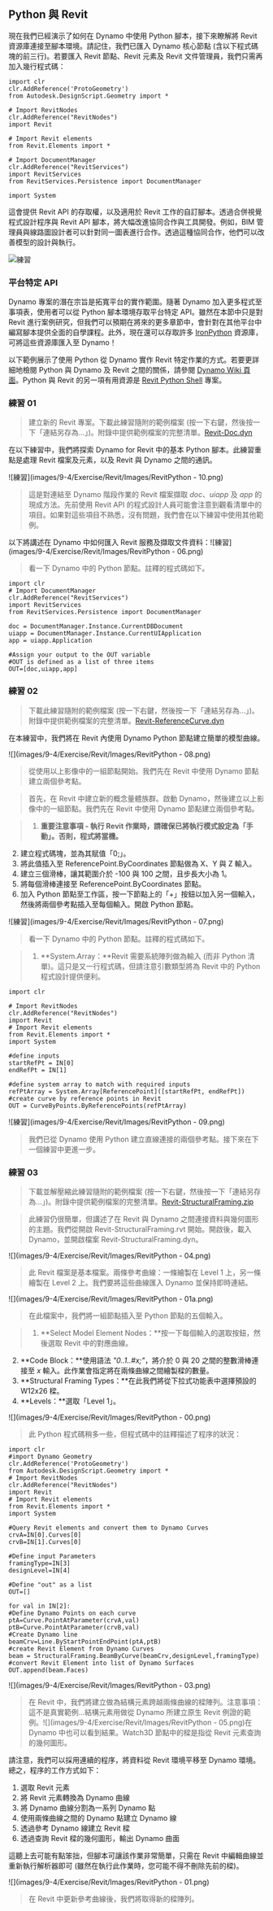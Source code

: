 

## Python 與 Revit

現在我們已經演示了如何在 Dynamo 中使用 Python 腳本，接下來瞭解將 Revit 資源庫連接至腳本環境。請記住，我們已匯入 Dynamo 核心節點 (含以下程式碼塊的前三行)。若要匯入 Revit 節點、Revit 元素及 Revit 文件管理員，我們只需再加入幾行程式碼：

```
import clr
clr.AddReference('ProtoGeometry')
from Autodesk.DesignScript.Geometry import *

# Import RevitNodes
clr.AddReference("RevitNodes")
import Revit

# Import Revit elements
from Revit.Elements import *

# Import DocumentManager
clr.AddReference("RevitServices")
import RevitServices
from RevitServices.Persistence import DocumentManager

import System
```

這會提供 Revit API 的存取權，以及適用於 Revit 工作的自訂腳本。透過合併視覺程式設計程序與 Revit API 腳本，將大幅改進協同合作與工具開發。例如，BIM 管理員與線路圖設計者可以針對同一圖表進行合作。透過這種協同合作，他們可以改善模型的設計與執行。

![練習](images/9-4/pythonRevit.png)

### 平台特定 API

Dynamo 專案的潛在宗旨是拓寬平台的實作範圍。隨著 Dynamo 加入更多程式至事項表，使用者可以從 Python 腳本環境存取平台特定 API。雖然在本節中只是對 Revit 進行案例研究，但我們可以預期在將來的更多章節中，會針對在其他平台中編寫腳本提供全面的自學課程。此外，現在還可以存取許多 [IronPython](http://ironpython.net/) 資源庫，可將這些資源庫匯入至 Dynamo！

以下範例展示了使用 Python 從 Dynamo 實作 Revit 特定作業的方式。若要更詳細地檢閱 Python 與 Dynamo 及 Revit 之間的關係，請參閱 [Dynamo Wiki 頁面](https://github.com/DynamoDS/Dynamo/wiki/Python-0.6.3-to-0.7.x-Migration)。Python 與 Revit 的另一項有用資源是 [Revit Python Shell](https://github.com/architecture-building-systems/revitpythonshell) 專案。

### 練習 01

> 建立新的 Revit 專案。下載此練習隨附的範例檔案 (按一下右鍵，然後按一下「連結另存為...」)。附錄中提供範例檔案的完整清單。[Revit-Doc.dyn](datasets/9-5/Revit-Doc.dyn)

在以下練習中，我們將探索 Dynamo for Revit 中的基本 Python 腳本。此練習重點是處理 Revit 檔案及元素，以及 Revit 與 Dynamo 之間的通訊。

![練習](images/9-4/Exercise/Revit/Images/RevitPython - 10.png)

> 這是對連結至 Dynamo 階段作業的 Revit 檔案擷取 *doc*、*uiapp* 及 *app* 的現成方法。先前使用 Revit API 的程式設計人員可能會注意到觀看清單中的項目。如果對這些項目不熟悉，沒有問題，我們會在以下練習中使用其他範例。

以下將講述在 Dynamo 中如何匯入 Revit 服務及擷取文件資料：![練習](images/9-4/Exercise/Revit/Images/RevitPython - 06.png)

> 看一下 Dynamo 中的 Python 節點。註釋的程式碼如下。

```
import clr
# Import DocumentManager
clr.AddReference("RevitServices")
import RevitServices
from RevitServices.Persistence import DocumentManager

doc = DocumentManager.Instance.CurrentDBDocument
uiapp = DocumentManager.Instance.CurrentUIApplication
app = uiapp.Application

#Assign your output to the OUT variable
#OUT is defined as a list of three items
OUT=[doc,uiapp,app]
```

### 練習 02

> 下載此練習隨附的範例檔案 (按一下右鍵，然後按一下「連結另存為...」)。附錄中提供範例檔案的完整清單。[Revit-ReferenceCurve.dyn](datasets/9-5/Revit-ReferenceCurve.dyn)

在本練習中，我們將在 Revit 內使用 Dynamo Python 節點建立簡單的模型曲線。

![](images/9-4/Exercise/Revit/Images/RevitPython - 08.png)

> 從使用以上影像中的一組節點開始。我們先在 Revit 中使用 Dynamo 節點建立兩個參考點。

> 首先，在 Revit 中建立新的概念量體族群。啟動 Dynamo，然後建立以上影像中的一組節點。我們先在 Revit 中使用 Dynamo 節點建立兩個參考點。

> 1. **重要注意事項 - 執行 Revit 作業時，請確保已將執行模式設定為「手動」。否則，程式將當機。**
2. 建立程式碼塊，並為其賦值「0;」。
3. 將此值插入至 ReferencePoint.ByCoordinates 節點做為 X、Y 與 Z 輸入。
4. 建立三個滑棒，讓其範圍介於 -100 與 100 之間，且步長大小為 1。
5. 將每個滑棒連接至 ReferencePoint.ByCoordinates 節點。
6. 加入 Python 節點至工作區，按一下節點上的「+」按鈕以加入另一個輸入，然後將兩個參考點插入至每個輸入。開啟 Python 節點。

![練習](images/9-4/Exercise/Revit/Images/RevitPython - 07.png)

> 看一下 Dynamo 中的 Python 節點。註釋的程式碼如下。

> 1. **System.Array：**Revit 需要系統陣列做為輸入 (而非 Python 清單)。這只是又一行程式碼，但請注意引數類型將為 Revit 中的 Python 程式設計提供便利。

```
import clr

# Import RevitNodes
clr.AddReference("RevitNodes")
import Revit
# Import Revit elements
from Revit.Elements import *
import System

#define inputs
startRefPt = IN[0]
endRefPt = IN[1]

#define system array to match with required inputs
refPtArray = System.Array[ReferencePoint]([startRefPt, endRefPt])
#create curve by reference points in Revit
OUT = CurveByPoints.ByReferencePoints(refPtArray)
```

![練習](images/9-4/Exercise/Revit/Images/RevitPython - 09.png)

> 我們已從 Dynamo 使用 Python 建立直線連接的兩個參考點。接下來在下一個練習中更進一步。

### 練習 03

> 下載並解壓縮此練習隨附的範例檔案 (按一下右鍵，然後按一下「連結另存為...」)。附錄中提供範例檔案的完整清單。[Revit-StructuralFraming.zip](datasets/9-5/Revit-StructuralFraming.zip)

> 此練習仍很簡單，但講述了在 Revit 與 Dynamo 之間連接資料與幾何圖形的主題。我們從開啟 Revit-StructuralFraming.rvt 開始。開啟後，載入 Dynamo，並開啟檔案 Revit-StructuralFraming.dyn。

![](images/9-4/Exercise/Revit/Images/RevitPython - 04.png)

> 此 Revit 檔案是基本檔案。兩條參考曲線：一條繪製在 Level 1 上，另一條繪製在 Level 2 上。我們要將這些曲線匯入 Dynamo 並保持即時連結。

![](images/9-4/Exercise/Revit/Images/RevitPython - 01a.png)

> 在此檔案中，我們將一組節點插入至 Python 節點的五個輸入。

> 1. **Select Model Element Nodes：**按一下每個輸入的選取按鈕，然後選取 Revit 中的對應曲線。
2. **Code Block：**使用語法 *"0..1..#x;"*，將介於 0 與 20 之間的整數滑棒連接至 *x* 輸入。此作業會指定將在兩條曲線之間繪製樑的數量。
3. **Structural Framing Types：**在此我們將從下拉式功能表中選擇預設的 W12x26 樑。
4. **Levels：**選取「Level 1」。

![](images/9-4/Exercise/Revit/Images/RevitPython - 00.png)

> 此 Python 程式碼稍多一些，但程式碼中的註釋描述了程序的狀況：

```
import clr
#import Dynamo Geometry
clr.AddReference('ProtoGeometry')
from Autodesk.DesignScript.Geometry import *
# Import RevitNodes
clr.AddReference("RevitNodes")
import Revit
# Import Revit elements
from Revit.Elements import *
import System

#Query Revit elements and convert them to Dynamo Curves
crvA=IN[0].Curves[0]
crvB=IN[1].Curves[0]

#Define input Parameters
framingType=IN[3]
designLevel=IN[4]

#Define "out" as a list
OUT=[]

for val in IN[2]:
#Define Dynamo Points on each curve
ptA=Curve.PointAtParameter(crvA,val)
ptB=Curve.PointAtParameter(crvB,val)
#Create Dynamo line
beamCrv=Line.ByStartPointEndPoint(ptA,ptB)
#create Revit Element from Dynamo Curves
beam = StructuralFraming.BeamByCurve(beamCrv,designLevel,framingType)
#convert Revit Element into list of Dynamo Surfaces
OUT.append(beam.Faces)
```

![](images/9-4/Exercise/Revit/Images/RevitPython - 03.png)

> 在 Revit 中，我們將建立做為結構元素跨越兩條曲線的樑陣列。注意事項：這不是真實範例...結構元素用做從 Dynamo 所建立原生 Revit 例證的範例。![](images/9-4/Exercise/Revit/Images/RevitPython - 05.png)在 Dynamo 中也可以看到結果。Watch3D 節點中的樑是指從 Revit 元素查詢的幾何圖形。

請注意，我們可以採用連續的程序，將資料從 Revit 環境平移至 Dynamo 環境。總之，程序的工作方式如下：

1. 選取 Revit 元素
2. 將 Revit 元素轉換為 Dynamo 曲線
3. 將 Dynamo 曲線分割為一系列 Dynamo 點
4. 使用兩條曲線之間的 Dynamo 點建立 Dynamo 線
5. 透過參考 Dynamo 線建立 Revit 樑
6. 透過查詢 Revit 樑的幾何圖形，輸出 Dynamo 曲面

這聽上去可能有點笨拙，但腳本可讓該作業非常簡單，只需在 Revit 中編輯曲線並重新執行解析器即可 (雖然在執行此作業時，您可能不得不刪除先前的樑)。

![](images/9-4/Exercise/Revit/Images/RevitPython - 01.png)

> 在 Revit 中更新參考曲線後，我們將取得新的樑陣列。

